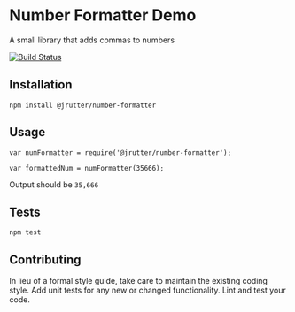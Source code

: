 Number Formatter Demo
=========

A small library that adds commas to numbers

[![Build Status](https://travis-ci.org/jrutter/number-formatter-demo.svg?branch=master)](https://travis-ci.org/jrutter/number-formatter-demo)

## Installation

  `npm install @jrutter/number-formatter`

## Usage

    var numFormatter = require('@jrutter/number-formatter');

    var formattedNum = numFormatter(35666);


  Output should be `35,666`


## Tests

  `npm test`

## Contributing

In lieu of a formal style guide, take care to maintain the existing coding style. Add unit tests for any new or changed functionality. Lint and test your code.

